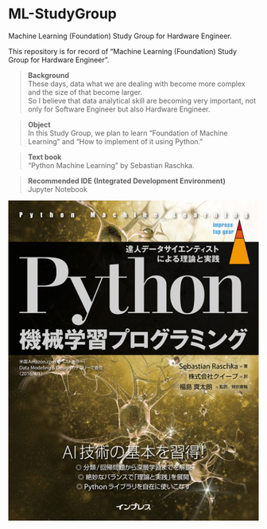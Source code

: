 # ML-StudyGroup
Machine Learning (Foundation) Study Group for Hardware Engineer.  
  
This repository is for record of “Machine Learning (Foundation) Study Group for Hardware Engineer”.  

>**Background**  
These days, data what we are dealing with become more complex and the size of that become larger.  
So I believe that data analytical skill are becoming very important, not only for Software Engineer but also Hardware Engineer.  

>**Object**  
In this Study Group, we plan to learn “Foundation of Machine Learning” and “How to implement of it using Python.”  

>**Text book**  
“Python Machine Learning” by Sebastian Raschka.  

>**Recommended IDE (Integrated Development Environment)**  
Jupyter Notebook  
  
  
![alt text](https://github.com/TakumaKawahara/ML-StudyGroup/blob/master/ML_cover.jpg)  

